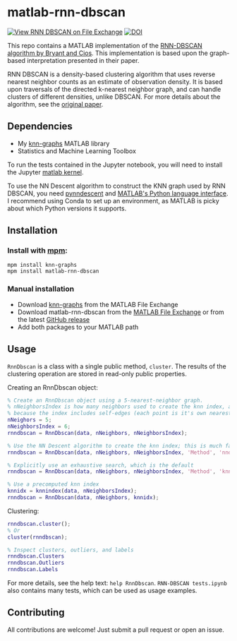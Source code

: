 # matlab-rnn-dbscan
[![View RNN DBSCAN on File Exchange](https://www.mathworks.com/matlabcentral/images/matlab-file-exchange.svg)](https://www.mathworks.com/matlabcentral/fileexchange/97924-rnn-dbscan)
[![DOI](https://zenodo.org/badge/DOI/10.5281/zenodo.10119016.svg)](https://doi.org/10.5281/zenodo.10119016)


This repo contains a MATLAB implementation of the [RNN-DBSCAN algorithm by Bryant and Cios](https://doi.org/10.1109/TKDE.2017.2787640). This implementation is based upon the graph-based interpretation presented in their paper.


RNN DBSCAN is a density-based clustering algorithm that uses reverse nearest neighbor counts as an estimate of observation density. It is based upon traversals of the directed k-nearest neighbor graph, and can handle clusters of different densities, unlike DBSCAN. For more details about the algorithm, see the [original paper](https://doi.org/10.1109/TKDE.2017.2787640).

## Dependencies
- My [knn-graphs](https://github.com/tvannoy/knn-graphs) MATLAB library
- Statistics and Machine Learning Toolbox

To run the tests contained in the Jupyter notebook, you will need to install the Jupyter [matlab kernel](https://github.com/calysto/matlab_kernel).

To use the NN Descent algorithm to construct the KNN graph used by RNN DBSCAN, you need [pynndescent](https://github.com/lmcinnes/pynndescent) and [MATLAB's Python language interface](https://www.mathworks.com/help/matlab/call-python-libraries.html). I recommend using Conda to set up an environment, as MATLAB is picky about which Python versions it supports. 

## Installation
### Install with [mpm](https://github.com/mobeets/mpm):
```
mpm install knn-graphs
mpm install matlab-rnn-dbscan
```
### Manual installation
- Download [knn-graphs](https://www.mathworks.com/matlabcentral/fileexchange/97919-knn-graphs) from the MATLAB File Exchange
- Download matlab-rnn-dbscan from the [MATLAB File Exchange](https://www.mathworks.com/matlabcentral/fileexchange/97924-rnn-dbscan) or from the latest [GitHub release](https://github.com/tvannoy/matlab-rnn-dbscan/archive/refs/tags/v1.0.1.zip)
- Add both packages to your MATLAB path

## Usage
`RnnDbscan` is a class with a single public method, `cluster`. The results of the clustering operation are stored in read-only public properties. 

Creating an RnnDbscan object:
```matlab
% Create an RnnDbscan object using a 5-nearest-neighbor graph.
% nNeighborsIndex is how many neighbors used to create the knn index, and must be >= nNeighbors + 1
% because the index includes self-edges (each point is it's own nearest neighbor).
nNeighors = 5;
nNeighborsIndex = 6;
rnndbscan = RnnDbscan(data, nNeighbors, nNeighborsIndex);

% Use the NN Descent algorithm to create the knn index; this is much faster than an exhaustive search
rnndbscan = RnnDbscan(data, nNeighbors, nNeighborsIndex, 'Method', 'nndescent');

% Explicitly use an exhaustive search, which is the default
rnndbscan = RnnDbscan(data, nNeighbors, nNeighborsIndex, 'Method', 'knnsearch');

% Use a precomputed knn index
knnidx = knnindex(data, nNeighborsIndex);
rnndbscan = RnnDbscan(data, nNeighbors, knnidx);
```

Clustering:
```matlab
rnndbscan.cluster();
% Or
cluster(rnndbscan);

% Inspect clusters, outliers, and labels
rnndbscan.Clusters
rnndbscan.Outliers
rnndbscan.Labels
```

For more details, see the help text: `help RnnDbscan`. `RNN-DBSCAN tests.ipynb` also contains many tests, which can be used as usage examples. 

## Contributing
All contributions are welcome! Just submit a pull request or open an issue.